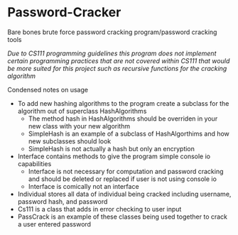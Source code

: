 # Password-Cracker
Bare bones brute force password cracking program/password cracking tools

*Due to CS111 programming guidelines this program does not implement certain programming practices that 
are not covered within CS111 that would be more suited for this project such as recursive functions
for the cracking algorithm*

Condensed notes on usage
- To add new hashing algorithms to the program create a subclass for the algorithm out of superclass HashAlgorithms
  * The method hash in HashAlgorithms should be overriden in your new class with your new algorithm
  * SimpleHash is an example of a subclass of HashAlgorthims and how new subclasses should look
  * SimpleHash is not actually a hash but only an encryption
- Interface contains methods to give the program simple console io capabilities
  * Interface is not necessary for computation and password cracking and should be deleted or replaced if user is not using console io
  * Interface is comically not an interface
- Individual stores all data of individual being cracked including username, password hash, and password
- Cs111 is a class that adds in error checking to user input
- PassCrack is an example of these classes being used together to crack a user entered password

